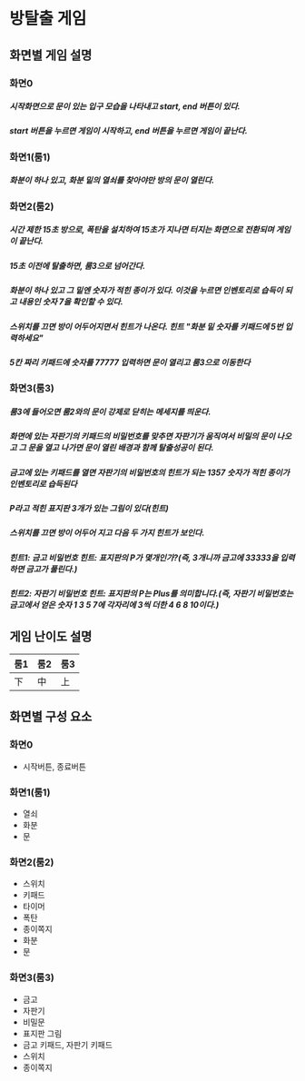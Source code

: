 # 방탈출 게임

## 화면별 게임 설명


### 화면0
##### 시작화면으로 문이 있는 입구 모습을 나타내고 start, end 버튼이 있다.
##### start 버튼을 누르면 게임이 시작하고, end 버튼을 누르면 게임이 끝난다.



### 화면1(룸1)
##### 화분이 하나 있고, 화분 밑의 열쇠를 찾아야만 방의 문이 열린다.



### 화면2(룸2)
##### 시간 제한 15초 방으로, 폭탄을 설치하여 15초가 지나면 터지는 화면으로 전환되며 게임이 끝난다.
##### 15초 이전에 탈출하면, 룸3으로 넘어간다.
##### 화분이 하나 있고 그 밑엔 숫자가 적힌 종이가 있다. 이것을 누르면 인벤토리로 습득이 되고 내용인 숫자 7을 확인할 수 있다.
##### 스위치를 끄면 방이 어두어지면서 힌트가 나온다. 힌트 "화분 밑 숫자를 키패드에 5번 입력하세요"
##### 5칸 짜리 키패드에 숫자를 77777 입력하면 문이 열리고 룸3으로 이동한다



### 화면3(룸3)
##### 룸3에 들어오면 룸2와의 문이 강제로 닫히는 메세지를 띄운다.
##### 화면에 있는 자판기의 키패드의 비밀번호를 맞추면 자판기가 움직여서 비밀의 문이 나오고 그 문을 열고 나가면 문이 열린 배경과 함께 탈출성공이 된다.
##### 금고에 있는 키패드를 열면 자판기의 비밀번호의 힌트가 되는 1357 숫자가 적힌 종이가 인벤토리로 습득된다
##### P라고 적힌 표지판 3개가 있는 그림이 있다(힌트)
##### 스위치를 끄면 방이 어두어 지고 다음 두 가지 힌트가 보인다.
#####  힌트1: 금고 비밀번호 힌트: 표지판의 P가 몇개인가?(즉, 3개니까 금고에 33333을 입력하면 금고가 풀린다.)
#####  힌트2: 자판기 비밀번호 힌트: 표지판의 P는 Plus를 의미합니다.(즉, 자판기 비밀번호는 금고에서 얻은 숫자 1 3 5 7에 각자리에 3씩 더한 4 6 8 10이다.) 




## 게임 난이도 설명


|룸1|룸2|룸3|
|--|--|--|
|下|中|上|



## 화면별 구성 요소

### 화면0
 * 시작버튼, 종료버튼
 
### 화면1(룸1)
 * 열쇠
 * 화분
 * 문
 
### 화면2(룸2)
 * 스위치
 * 키패드
 * 타이머
 * 폭탄
 * 종이쪽지
 * 화분
 * 문
 
 ### 화면3(룸3)
 * 금고
 * 자판기
 * 비밀문
 * 표지판 그림
 * 금고 키패드, 자판기 키패드
 * 스위치
 * 종이쪽지
